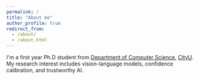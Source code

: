 ```yaml
---
permalink: /
title: "About me"
author_profile: true
redirect_from: 
  - /about/
  - /about.html
---
```


I'm a first year Ph.D student from [Department of Computer Science](https://www.cs.cityu.edu.hk/), [CityU](https://www.cityu.edu.hk/). My research interest includes vision-language models, confidence calibration, and trustworthy AI.
